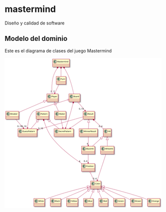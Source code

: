 # mastermind

Diseño y calidad de software

## Modelo del dominio

Este es el diagrama de clases del juego Mastermind

![](diagrams/classDiagram.svg)